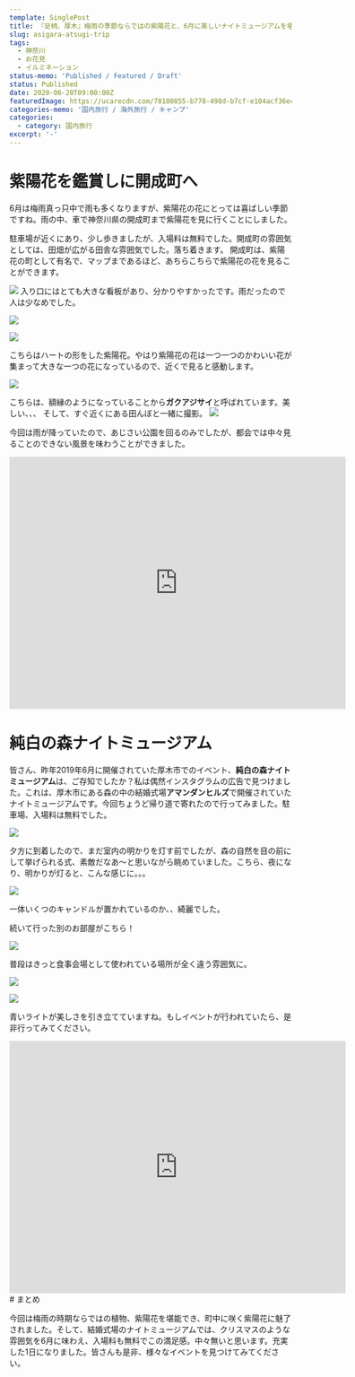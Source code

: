 ```yaml
---
template: SinglePost
title: 『足柄、厚木』梅雨の季節ならではの紫陽花と、6月に美しいナイトミュージアムを堪能
slug: asigara-atsugi-trip
tags:
  - 神奈川
  - お花見
  - イルミネーション
status-memo: 'Published / Featured / Draft'
status: Published
date: 2020-06-20T09:00:00Z
featuredImage: https://ucarecdn.com/78100855-b778-498d-b7cf-e104acf36eca/-/preview/-/enhance/69/
categories-memo: '国内旅行 / 海外旅行 / キャンプ'
categories:
  - category: 国内旅行
excerpt: '-'
---
```


# 紫陽花を鑑賞しに開成町へ

6月は梅雨真っ只中で雨も多くなりますが、紫陽花の花にとっては喜ばしい季節ですね。雨の中、車で神奈川県の開成町まで紫陽花を見に行くことにしました。

駐車場が近くにあり、少し歩きましたが、入場料は無料でした。開成町の雰囲気としては、田畑が広がる田舎な雰囲気でした。落ち着きます。
開成町は、紫陽花の町として有名で、マップまであるほど、あちらこちらで紫陽花の花を見ることができます。

![](https://ucarecdn.com/89812141-095c-4ed8-960d-58976090ede5/)
入り口にはとても大きな看板があり、分かりやすかったです。雨だったので人は少なめでした。

![](https://ucarecdn.com/de8c5655-fd15-4185-b120-131fa38002c4/-/preview/-/enhance/83/)


![](https://ucarecdn.com/bcc4574a-1203-4652-8489-10e806f115ea/-/preview/-/enhance/68/)

こちらはハートの形をした紫陽花。やはり紫陽花の花は一つ一つのかわいい花が集まって大きな一つの花になっているので、近くで見ると感動します。

![](https://ucarecdn.com/849c92db-1c1e-4c7b-a445-fc755d7d0d74/-/preview/-/enhance/40/)

こちらは、額縁のようになっていることから**ガクアジサイ**と呼ばれています。美しい、、、
そして、すぐ近くにある田んぼと一緒に撮影。
![](https://ucarecdn.com/3b7519d7-71e0-4273-ab3c-523f97d1ac65/-/preview/-/enhance/72/)

今回は雨が降っていたので、あじさい公園を回るのみでしたが、都会では中々見ることのできない風景を味わうことができました。

<iframe src="https://www.google.com/maps/embed?pb=!1m18!1m12!1m3!1d3254.5488804504535!2d139.11884081485888!3d35.342022330274865!2m3!1f0!2f0!3f0!3m2!1i1024!2i768!4f13.1!3m3!1m2!1s0x6019a0b29b5c62f7%3A0x3b8aec66678ba833!2z44GC44GY44GV44GE5YWs5ZyS!5e0!3m2!1sja!2sjp!4v1592642151854!5m2!1sja!2sjp" width="600" height="450" frameborder="0" style="border:0;" allowfullscreen="" aria-hidden="false" tabindex="0"></iframe>

# 純白の森ナイトミュージアム

皆さん、昨年2019年6月に開催されていた厚木市でのイベント、**純白の森ナイトミュージアム**は、ご存知でしたか？私は偶然インスタグラムの広告で見つけました。これは、厚木市にある森の中の結婚式場**アマンダンヒルズ**で開催されていたナイトミュージアムです。今回ちょうど帰り道で寄れたので行ってみました。駐車場、入場料は無料でした。

![](https://ucarecdn.com/61d7c044-3116-4ebf-b19b-881be2f2b9ac/)

夕方に到着したので、まだ室内の明かりを灯す前でしたが、森の自然を目の前にして挙げられる式、素敵だなあ〜と思いながら眺めていました。こちら、夜になり、明かりが灯ると、こんな感じに。。。

![](https://ucarecdn.com/44a24015-d36a-48bd-9158-230e5c268e63/)

一体いくつのキャンドルが置かれているのか、、綺麗でした。

続いて行った別のお部屋がこちら！

![](https://ucarecdn.com/4eef0343-3843-4963-8f8f-e34cf44ac4ce/-/preview/-/enhance/79/)

普段はきっと食事会場として使われている場所が全く違う雰囲気に。

![](https://ucarecdn.com/4bf8790d-a9b5-4407-ad80-a802b9fba5d8/-/preview/-/enhance/71/)

![](https://ucarecdn.com/2d66ccb0-1b69-40e6-a794-70fa5a9b2326/-/preview/-/enhance/73/)

青いライトが美しさを引き立てていますね。もしイベントが行われていたら、是非行ってみてください。

<iframe src="https://www.google.com/maps/embed?pb=!1m18!1m12!1m3!1d3250.3945680081265!2d139.3102183148623!3d35.44502498025003!2m3!1f0!2f0!3f0!3m2!1i1024!2i768!4f13.1!3m3!1m2!1s0x601900924e200599%3A0xed75705af266ea95!2z44Ki44Oe44Oz44OA44Oz44OS44Or44K6!5e0!3m2!1sja!2sjp!4v1592644576256!5m2!1sja!2sjp" width="600" height="450" frameborder="0" style="border:0;" allowfullscreen="" aria-hidden="false" tabindex="0"></iframe>
# まとめ

今回は梅雨の時期ならではの植物、紫陽花を堪能でき、町中に咲く紫陽花に魅了されました。そして、結婚式場のナイトミュージアムでは、クリスマスのような雰囲気を6月に味わえ、入場料も無料でこの満足感。中々無いと思います。充実した1日になりました。皆さんも是非、様々なイベントを見つけてみてください。